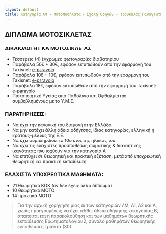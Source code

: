```yaml
---
layout: default
title: Κατηγορία ΑΜ - Μοτοποδήλατα - Σχολή Οδηγών - Τσουκαλάς Παναγιώτης
---
```


ΔΙΠΛΩΜΑ ΜΟΤΟΣΙΚΛΕΤΑΣ
--------------------

### ΔΙΚΑΙΟΛΟΓΗΤΙΚΑ ΜΟΤΟΣΙΚΛΕΤΑΣ

- Τέσσερεις (4) έγχρωμες φωτογραφίες διαβατηρίου
- Παράβολα 50€ + 30€, εφόσον εκτυπωθούν από την εφαρμογή του Taxisnet: [e-paravolo][ep]
- Παράβολα 10€ + 10€, εφόσον εκτυπωθούν από την εφαρμογή του Taxisnet: [e-paravolo][ep]
- Παράβολο 18€, εφόσον εκτυπωθούν από την εφαρμογή του Taxisnet: [e-paravolo][ep]
- Πιστοποιητικά Υγείας από Παθολόγο και Οφθαλμίατρο συμβεβλημένους με το Υ.Μ.Ε.

### ΠΑΡΑΤΗΡΗΣΕΙΣ:

- Να έχει την κανονική του διαμονή στην Ελλάδα
- Να μην κατέχει άλλη άδεια οδήγησης, ίδιας κατηγορίας, ελληνική ή κράτους-μέλους της Ε.Ε.
- Να έχει συμπληρώσει το 16ο έτος της ηλικίας του
- Να έχει τις ελάχιστες προϋποθέσεις σωματικής & διανοητικής ικανότητας που ισχύουν για την κατηγορία Α
- Να επιτύχει σε θεωρητική και πρακτική εξέταση, μετά από υποχρεωτική θεωρητική και πρακτική εκπαίδευση

### ΕΛΑΧΙΣΤΑ ΥΠΟΧΡΕΩΤΙΚΑ ΜΑΘΗΜΑΤΑ:

- 21 θεωρητικά ΚΟΚ (αν δεν έχεις άλλο δίπλωμα)
- 10 θεωρητικά ΜΟΤΟ
- 14 πρακτικά ΜΟΤΟ

> Για την αρχική χορήγηση μιας εκ των κατηγοριών ΑΜ, Α1, Α2 και Α, χωρίς προηγουμένως να έχει εκδθεί άδεια οδήγησης
> κατηγορίας Β, απαιτείται και η παρακολούθηση και των μαθημάτων θεωρητικής εκπαίδευσης Ερωτηματολογίου 2, σύνολο
> μαθημάτων θεωρητικής εκπαίδευσης τριάντα (30).


[ep]: http://www.gsis.gr/gsis/info/gsis_site/Services/Polites/eparavolo.html

